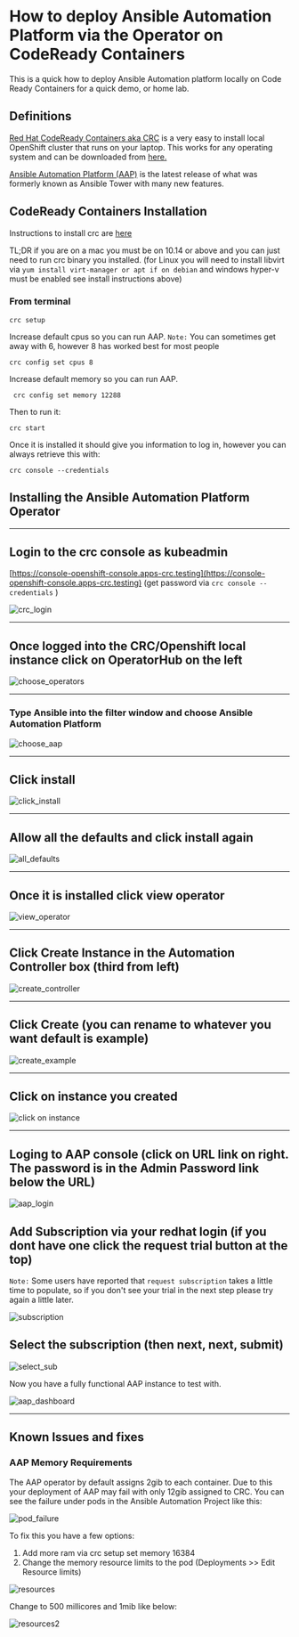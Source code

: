 # How to deploy Ansible Automation Platform via the Operator on CodeReady Containers

This is a quick how to deploy Ansible Automation platform locally on Code Ready Containers for a quick demo, or home lab.

## Definitions

[Red Hat CodeReady Containers aka CRC](https://developers.redhat.com/products/codeready-containers/overview) is a very easy to install local OpenShift cluster that runs on your laptop. This works for any operating system and can be downloaded from [here.](https://developers.redhat.com/content-gateway/rest/mirror/pub/openshift-v4/clients/crc/latest/)

[Ansible Automation Platform (AAP)](https://www.ansible.com/products/automation-platform) is the latest release of what was formerly known as Ansible Tower with many new features.

## CodeReady Containers Installation

Instructions to install crc are [here](https://access.redhat.com/documentation/en-us/red_hat_codeready_containers/1.35/html/getting_started_guide/installation_gsg)

TL;DR if you are on a mac you must be on 10.14 or above and you can just need to run crc binary you installed. (for Linux you will need to install libvirt via ```yum install virt-manager or apt if on debian``` and windows hyper-v must be enabled see install instructions above)

### From terminal

  ```shell
  crc setup
  ```

Increase default cpus so you can run AAP. `Note:` You can sometimes get away with 6, however 8 has worked best for most people

  ```shell
  crc config set cpus 8
  ```
  
Increase default memory so you can run AAP.

  ```shell
   crc config set memory 12288
   ```

Then to run it:

```shell
crc start
```

Once it is installed it should give you information to log in, however you can always retrieve this with:

```shell
crc console --credentials
```

## Installing the Ansible Automation Platform Operator

---

## Login to the crc console as kubeadmin

  [https://console-openshift-console.apps-crc.testing](https://console-openshift-console.apps-crc.testing) (get password via ```crc console --credentials``` )

   ![crc_login](images/crc_login.png)

---

## Once logged into the CRC/Openshift local instance click on OperatorHub on the left

  ![choose_operators](images/choose_operators.png)

---

### Type Ansible into the filter window and choose Ansible Automation Platform

  ![choose_aap](images/choose_aap.png)

---

## Click install

  ![click_install](images/click_install.png)

---

## Allow all the defaults and click install again

  ![all_defaults](images/all_defaults.png)

---

## Once it is installed click view operator

  ![view_operator](images/view_oper.png)

---

## Click Create Instance in the Automation Controller box (third from left)

  ![create_controller](images/create_controller.png)

---

## Click Create (you can rename to whatever you want default is example)

  ![create_example](images/create-example.png)

---

## Click on instance you created

  ![click on instance](images/click_instance.png)

---

## Loging to AAP console (click on URL link on right. The password is in the Admin Password link below the URL)

  ![aap_login](images/login_aap.png)

## Add Subscription via your redhat login (if you dont have one click the request trial button at the top)

`Note:` Some users have reported that `request subscription` takes a little time to populate, so if you don't see your trial in the next step please try again a little later.
  
  ![subscription](images/subscription.png)

## Select the subscription (then next, next, submit)

  ![select_sub](images/select_sub.png)

Now you have a fully functional AAP instance to test with.

  ![aap_dashboard](images/aap_dash.png)

---

## Known Issues and fixes

### AAP Memory Requirements

The AAP operator by default assigns 2gib to each container. Due to this your deployment of AAP may fail with only 12gib assigned to CRC. You can see the failure under pods in the Ansible Automation Project like this:

![pod_failure](images/podfailure.png)

To fix this you have a few options:

1. Add more ram via crc setup set memory 16384
2. Change the memory resource limits to the pod (Deployments >> Edit Resource limits)

![resources](images/resources.png)

Change to 500 millicores and 1mib like below:

![resources2](images/resources2.png)
